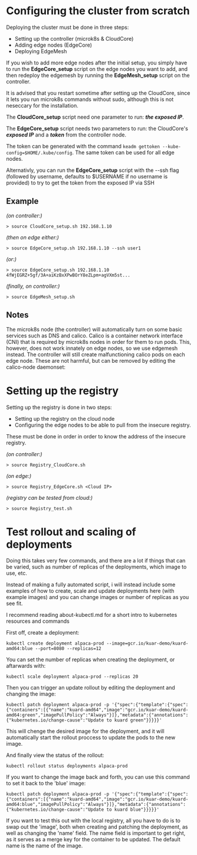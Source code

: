 # Configuring the cluster from scratch

Deploying the cluster must be done in three steps:
- Setting up the controller (microk8s & CloudCore)
- Adding edge nodes (EdgeCore)
- Deploying EdgeMesh

If you wish to add more edge nodes after the initial setup, you simply have to run the **EdgeCore_setup** script on the edge nodes you want to add, and then redeploy the edgemesh by running the **EdgeMesh_setup** script on the controller.

It is advised that you restart sometime after setting up the CloudCore, since it lets you run microk8s commands without sudo, although this is not neseccary for the installation.

The **CloudCore_setup** script need one parameter to run: ***the exposed IP***.

The **EdgeCore_setup** script needs two parameters to run: the CloudCore's ***exposed IP*** and a ***token*** from the controller node.

The token can be generated with the command `keadm gettoken --kube-config=$HOME/.kube/config`. The same token can be used for all edge nodes.

Alternativly, you can run the **EdgeCore_setup** script with the --ssh flag (followed by username, defaults to $USERNAME if no username is provided) to try to get the token from the exposed IP via SSH

## Example
*(on controller:)*

`> source CloudCore_setup.sh 192.168.1.10`

*(then on edge either:)*

`> source EdgeCore_setup.sh 192.168.1.10 --ssh user1`

*(or:)*

`> source EdgeCore_setup.sh 192.168.1.10 4fWjEGRZ+5gf/3A+aiKzBxXPwBOrY8eZLpm+agVXm5st...`

*(finally, on controller:)*

`> source EdgeMesh_setup.sh`

## Notes
The microk8s node (the controller) will automatically turn on some basic services such as DNS and calico.
Calico is a container network interface (CNI) that is required by microk8s nodes in order for them to run pods. This, however, does not work innately on edge nodes, so we use edgemesh instead. The controller will still create malfunctioning calico pods on each edge node. These are not harmful, but can be removed by editing the calico-node daemonset:

# Setting up the registry

Setting up the registry is done in two steps:
- Setting up the registry on the cloud node
- Configuring the edge nodes to be able to pull from the insecure registry.

These must be done in order in order to know the address of the insecure registry.

*(on controller:)*

`> source Registry_CloudCore.sh`

*(on edge:)*

`> source Registry_EdgeCore.sh <Cloud IP>`

*(registry can be tested from cloud:)*

`> source Registry_test.sh`

# Test rollout and scaling of deployments

Doing this takes very few commands, and there are a lot if things that can be varied, such as number of replicas of the deployments, which image to use, etc.

Instead of making a fully automated script, i will instead include some examples of how to create, scale and update deployments here (with example images) and you can change images or number of replicas as you see fit.

I recommend reading about-kubectl.md for a short intro to kubernetes resources and commands

First off, create a deployment:

`kubectl create deployment alpaca-prod --image=gcr.io/kuar-demo/kuard-amd64:blue --port=8080 --replicas=12`

You can set the number of replicas when creating the deployment, or aftarwards with:

`kubectl scale deployment alpaca-prod --replicas 20`

Then you can trigger an update rollout by editing the deployment and changing the image:

`kubectl patch deployment alpaca-prod -p '{"spec":{"template":{"spec":{"containers":[{"name":"kuard-amd64","image":"gcr.io/kuar-demo/kuard-amd64:green","imagePullPolicy":"Always"}]},"metadata":{"annotations":{"kubernetes.io/change-cause":"Update to kuard green"}}}}}'` 

This will chenge the desired image for the deployment, and it will automatically start the rollout proccess to update the pods to the new image.

And finally view the status of the rollout:

`kubectl rollout status deployments alpaca-prod`

If you want to change the image back and forth, you can use this command to set it back to the 'blue' image:

`kubectl patch deployment alpaca-prod -p '{"spec":{"template":{"spec":{"containers":[{"name":"kuard-amd64","image":"gcr.io/kuar-demo/kuard-amd64:blue","imagePullPolicy":"Always"}]},"metadata":{"annotations":{"kubernetes.io/change-cause":"Update to kuard blue"}}}}}'`

If you want to test this out with the local registry, all you have to do is to swap out the 'image', both when creating and patching the deployment, as well as changing the 'name' field. The name field is important to get right, as it serves as a merge key for the container to be updated. The default name is the name of the image.
